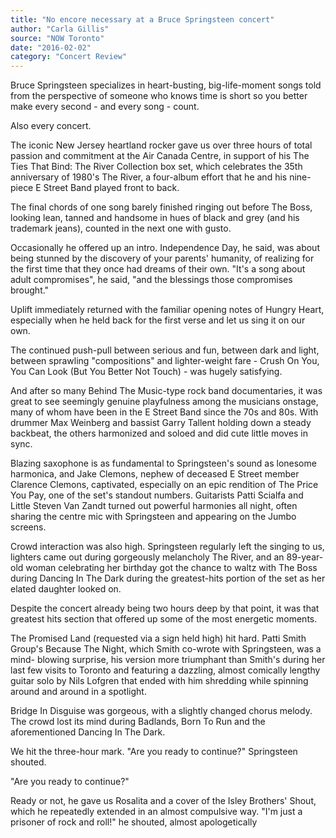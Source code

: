 ```yaml
---
title: "No encore necessary at a Bruce Springsteen concert"
author: "Carla Gillis"
source: "NOW Toronto"
date: "2016-02-02"
category: "Concert Review"
---
```


Bruce Springsteen specializes in heart-busting, big-life-moment songs told from the perspective of someone who knows time is short so you better make every second - and every song - count.

Also every concert.

The iconic New Jersey heartland rocker gave us over three hours of total passion and commitment at the Air Canada Centre, in support of his The Ties That Bind: The River Collection box set, which celebrates the 35th anniversary of 1980's The River, a four-album effort that he and his nine-piece E Street Band played front to back.

The final chords of one song barely finished ringing out before The Boss, looking lean, tanned and handsome in hues of black and grey (and his trademark jeans), counted in the next one with gusto.

Occasionally he offered up an intro. Independence Day, he said, was about being stunned by the discovery of your parents' humanity, of realizing for the first time that they once had dreams of their own. "It's a song about adult compromises", he said, "and the blessings those compromises brought."

Uplift immediately returned with the familiar opening notes of Hungry Heart, especially when he held back for the first verse and let us sing it on our own.

The continued push-pull between serious and fun, between dark and light, between sprawling "compositions" and lighter-weight fare - Crush On You, You Can Look (But You Better Not Touch) - was hugely satisfying.

And after so many Behind The Music-type rock band documentaries, it was great to see seemingly genuine playfulness among the musicians onstage, many of whom have been in the E Street Band since the 70s and 80s. With drummer Max Weinberg and bassist Garry Tallent holding down a steady backbeat, the others harmonized and soloed and did cute little moves in sync.

Blazing saxophone is as fundamental to Springsteen's sound as lonesome harmonica, and Jake Clemons, nephew of deceased E Street member Clarence Clemons, captivated, especially on an epic rendition of The Price You Pay, one of the set's standout numbers. Guitarists Patti Scialfa and Little Steven Van Zandt turned out powerful harmonies all night, often sharing the centre mic with Springsteen and appearing on the Jumbo screens.

Crowd interaction was also high. Springsteen regularly left the singing to us, lighters came out during gorgeously melancholy The River, and an 89-year-old woman celebrating her birthday got the chance to waltz with The Boss during Dancing In The Dark during the greatest-hits portion of the set as her elated daughter looked on.

Despite the concert already being two hours deep by that point, it was that greatest hits section that offered up some of the most energetic moments.

The Promised Land (requested via a sign held high) hit hard. Patti Smith Group's Because The Night, which Smith co-wrote with Springsteen, was a mind- blowing surprise, his version more triumphant than Smith's during her last few visits to Toronto and featuring a dazzling, almost comically lengthy guitar solo by Nils Lofgren that ended with him shredding while spinning around and around in a spotlight.

Bridge In Disguise was gorgeous, with a slightly changed chorus melody. The crowd lost its mind during Badlands, Born To Run and the aforementioned Dancing In The Dark.

We hit the three-hour mark. "Are you ready to continue?" Springsteen shouted.

"Are you ready to continue?"

Ready or not, he gave us Rosalita and a cover of the Isley Brothers' Shout, which he repeatedly extended in an almost compulsive way. "I'm just a prisoner of rock and roll!" he shouted, almost apologetically